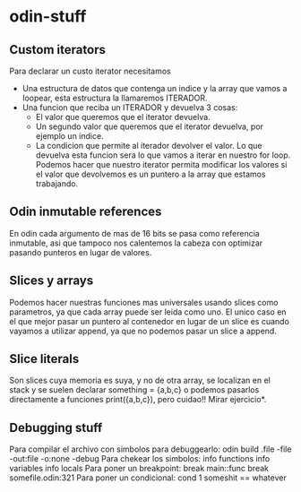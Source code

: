 # odin-stuff


## Custom iterators
Para declarar un custo iterator necesitamos
- Una estructura de datos que contenga un indice y la array que vamos a loopear, esta estructura la llamaremos ITERADOR.
- Una funcion que reciba un ITERADOR y devuelva 3 cosas:
    - El valor que queremos que el iterator devuelva.
    - Un segundo valor que queremos que el iterator devuelva, por ejemplo un indice.
    - La condicion que permite al iterador devolver el valor.
Lo que devuelva esta funcion sera lo que vamos a iterar en nuestro for loop.
Podemos hacer que nuestro iterator permita modificar los valores si el valor que devolvemos es un puntero a la array que estamos trabajando.

## Odin inmutable references
En odin cada argumento de mas de 16 bits se pasa como referencia inmutable, asi que tampoco nos calentemos la cabeza con optimizar pasando punteros en lugar de valores.

## Slices y arrays
Podemos hacer nuestras funciones mas universales usando slices como parametros, ya que cada array puede ser leida como uno.
El unico caso en el que mejor pasar un puntero al contenedor en lugar de un slice es cuando vayamos a utilizar append, ya que no podemos pasar un slice a append.

## Slice literals
Son slices cuya memoria es suya, y no de otra array, se localizan en el stack y  se suelen declarar something = {a,b,c}   o podemos pasarlos directamente a funciones print({a,b,c}), pero cuidao!! Mirar ejercicio*.

## Debugging stuff
Para compilar el archivo con simbolos para debuggearlo:
    odin build .file -file -out:file -o:none -debug
Para chekear los simbolos:
    info functions
    info variables
    info locals
Para poner un breakpoint:
    break main::func
    break somefile.odin:321
Para poner un condicional:
    cond 1 someshit == whatever


